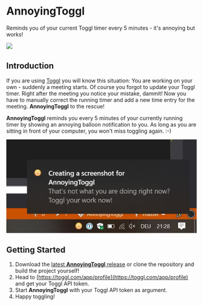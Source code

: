 # AnnoyingToggl

Reminds you of your current Toggl timer every 5 minutes - it's annoying but works!

![](AnnoyingToggl/Resources/time.ico)

## Introduction

If you are using [Toggl](https://toggl.com/) you will know this situation:
You are working on your own - suddenly a meeting starts. Of course you forgot to update your Toggl timer.
Right after the meeting you notice your mistake, dammit! Now you have to manually correct the running timer and add a new time entry for the meeting. **AnnoyingToggl** to the rescue!

**AnnoyingToggl** reminds you every 5 minutes of your currently running timer by showing an annoying balloon notification to you. As long as you are sitting in front of your computer, you won't miss toggling again. :-)

![](screen.JPG)

## Getting Started

1. Download the [latest **AnnoyingToggl** release](https://github.com/selmaohneh/AnnoyingToggl/releases) or clone the repository and build the project yourself!
2. Head to [https://toggl.com/app/profile](https://toggl.com/app/profile) and get your Toggl API token.
3. Start **AnnoyingToggl** with your Toggl API token as argument.
4. Happy toggling!
